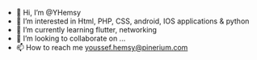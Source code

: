 - 👋 Hi, I’m @YHemsy
- 👀 I’m interested in Html, PHP, CSS, android, IOS applications & python
- 🌱 I’m currently learning flutter, networking  
- 💞️ I’m looking to collaborate on ...
- 📫 How to reach me youssef.hemsy@pinerium.com


